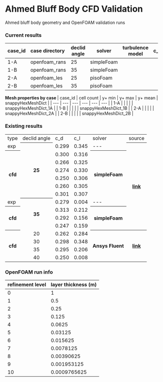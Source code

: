 # Ahmed Bluff Body CFD Validation
Ahmed bluff body geometry and OpenFOAM validation runs

### Current results

| case_id | case directory | declid angle | solver | turbulence model | c_d | c_l |
| --- | :--- | --- | --- | --- | --- | --- |
| 1-A | openfoam_rans | 25 | simpleFoam | | | |
| 1-B | openfoam_rans | 35 | simpleFoam | | | |
| 2-A | openfoam_les | 25 | pisoFoam | | | |
| 2-B | openfoam_les | 35 | pisoFoam | | | |

<b>Mesh properties by case </b>
| case_id | cell count | y+ min | y+ max | y+ mean |  snappyHexMeshDict |
| --- | --- | --- | --- | --- | --- |
| 1-A | | | | | snappyHexMeshDict_1A |
| 1-B | | | | | snappyHexMeshDict_1B |
| 2-A | | | | | snappyHexMeshDict_2A |
| 2-B | | | | | snappyHexMeshDict_2B |


### Existing results
<table style="width:100%">
  <tr>
    <td>type</td>
    <td>declid angle</td>
    <td>c_d</td>
    <td>c_l</td>
    <td>solver</td>
    <td>source</td>
  </tr>
  <tr>
    <td>exp</td>
    <th rowspan="7">25</th>
    <td>0.299</td>
    <td>0.345</td>
    <td>---</td>
    <th rowspan="11"><a href="https://online.tugraz.at/tug_online/voe_main2.getVollText?pDocumentNr=81599">link</a></th>
  </tr>
  <tr>
    <th rowspan="6">cfd</th>
    <td>0.300</td>
    <td>0.316</td>
    <th rowspan="6">simpleFoam</th>
  </tr>
  <tr>
    <td>0.266</td>
    <td>0.325</td>
  </tr>
  <tr>
    <td>0.274</td>
    <td>0.330</td>
  </tr>
  <tr>
    <td>0.250</td>
    <td>0.306</td>
  </tr>
  <tr>
    <td>0.260</td>
    <td>0.305</td>
  </tr>
  <tr>
    <td>0.301</td>
    <td>0.307</td>
  </tr>
  <tr>
    <td>exp</td>
    <th rowspan="4">35</td>
    <td>0.279</td>
    <td>0.004</td>
    <td>---</td>
  <tr>
    <th rowspan="3">cfd</th>
    <td>0.313</td>
    <td>0.212</td>
    <th rowspan="3">simpleFoam</th>
  </tr>
  <tr>
    <td>0.292</td>
    <td>0.156</td>
  </tr>
  <tr>
    <td>0.247</td>
    <td>0.159</td>
  </tr>
  <tr>
    <th rowspan="4">cfd</th>
    <td align="center">20</td>
    <td>0.262</td>
    <td>0.284</td>
    <th rowspan="4">Ansys Fluent</th>
    <th rowspan="4"><a href="http://www.iosrjournals.org/iosr-jmce/papers/vol12-issue4/Version-3/M012438794.pdf">link</a></th>
  </tr>
  <tr>
    <td align="center">30</td>
    <td>0.298</td>
    <td>0.348</td>
  </tr>
  <tr>
    <td align="center">35</td>
    <td>0.295</td>
    <td>0.206</td>
  </tr>
  <tr>
    <td align="center">40</td>
    <td>0.250</td>
    <td>0.008</td>
  </tr>
</table>

### OpenFOAM run info
| refinement level | layer thickness (m) |
| --- | --- |
| 0 | 1 |
| 1	| 0.5 |
| 2	| 0.25 |
| 3	| 0.125 |
| 4	| 0.0625 |
| 5	| 0.03125 |
| 6	| 0.015625 |
| 7	| 0.0078125 |
| 8	| 0.00390625 |
| 9	| 0.001953125 |
| 10 | 0.0009765625 |
